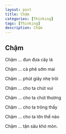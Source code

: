 ```yaml
---
layout: post
title: Chậm
categories: [Thinking]
tags: [Thinking]
description: Chậm
---
```


## Chậm

Chậm ... đun đưa cây lá

Chậm ... cà phê sớm mai

Chậm ... phút giây nhẹ trôi

Chậm ... cho ta chút vui

Chậm ... cho ta chút thương

Chậm ... cho ta trông thấy

Chậm ... cho ta lớn thế nào 

Chậm ... tận sâu khó mòn.


